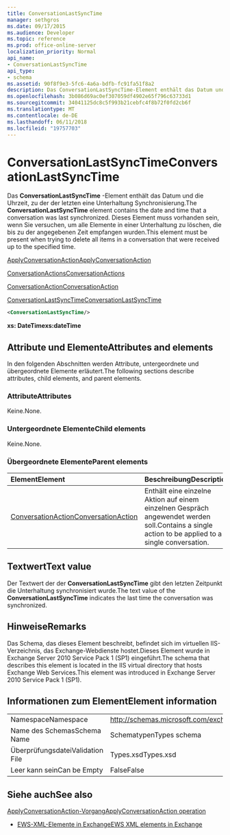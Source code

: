 ```yaml
---
title: ConversationLastSyncTime
manager: sethgros
ms.date: 09/17/2015
ms.audience: Developer
ms.topic: reference
ms.prod: office-online-server
localization_priority: Normal
api_name:
- ConversationLastSyncTime
api_type:
- schema
ms.assetid: 90f8f9e3-5fc6-4a6a-bdfb-fc91fa51f8a2
description: Das ConversationLastSyncTime-Element enthält das Datum und die Uhrzeit, zu der der letzten eine Unterhaltung Synchronisierung. Dieses Element muss vorhanden sein, wenn Sie versuchen, um alle Elemente in einer Unterhaltung zu löschen, die bis zu der angegebenen Zeit empfangen wurden.
ms.openlocfilehash: 3b086d69ac0ef307059df4902e65f796c63733d1
ms.sourcegitcommit: 34041125dc8c5f993b21cebfc4f8b72f0fd2cb6f
ms.translationtype: MT
ms.contentlocale: de-DE
ms.lasthandoff: 06/11/2018
ms.locfileid: "19757703"
---
```

# <a name="conversationlastsynctime"></a><span data-ttu-id="c8481-104">ConversationLastSyncTime</span><span class="sxs-lookup"><span data-stu-id="c8481-104">ConversationLastSyncTime</span></span>

<span data-ttu-id="c8481-105">Das **ConversationLastSyncTime** -Element enthält das Datum und die Uhrzeit, zu der der letzten eine Unterhaltung Synchronisierung.</span><span class="sxs-lookup"><span data-stu-id="c8481-105">The **ConversationLastSyncTime** element contains the date and time that a conversation was last synchronized.</span></span> <span data-ttu-id="c8481-106">Dieses Element muss vorhanden sein, wenn Sie versuchen, um alle Elemente in einer Unterhaltung zu löschen, die bis zu der angegebenen Zeit empfangen wurden.</span><span class="sxs-lookup"><span data-stu-id="c8481-106">This element must be present when trying to delete all items in a conversation that were received up to the specified time.</span></span> 
  
[<span data-ttu-id="c8481-107">ApplyConversationAction</span><span class="sxs-lookup"><span data-stu-id="c8481-107">ApplyConversationAction</span></span>](applyconversationaction.md)
  
[<span data-ttu-id="c8481-108">ConversationActions</span><span class="sxs-lookup"><span data-stu-id="c8481-108">ConversationActions</span></span>](conversationactions.md)
  
[<span data-ttu-id="c8481-109">ConversationAction</span><span class="sxs-lookup"><span data-stu-id="c8481-109">ConversationAction</span></span>](conversationaction.md)
  
[<span data-ttu-id="c8481-110">ConversationLastSyncTime</span><span class="sxs-lookup"><span data-stu-id="c8481-110">ConversationLastSyncTime</span></span>](conversationlastsynctime.md)
  
```XML
<ConversationLastSyncTime/>
```

 <span data-ttu-id="c8481-111">**xs: DateTime**</span><span class="sxs-lookup"><span data-stu-id="c8481-111">**xs:dateTime**</span></span>
## <a name="attributes-and-elements"></a><span data-ttu-id="c8481-112">Attribute und Elemente</span><span class="sxs-lookup"><span data-stu-id="c8481-112">Attributes and elements</span></span>

<span data-ttu-id="c8481-113">In den folgenden Abschnitten werden Attribute, untergeordnete und übergeordnete Elemente erläutert.</span><span class="sxs-lookup"><span data-stu-id="c8481-113">The following sections describe attributes, child elements, and parent elements.</span></span>
  
### <a name="attributes"></a><span data-ttu-id="c8481-114">Attribute</span><span class="sxs-lookup"><span data-stu-id="c8481-114">Attributes</span></span>

<span data-ttu-id="c8481-115">Keine.</span><span class="sxs-lookup"><span data-stu-id="c8481-115">None.</span></span>
  
### <a name="child-elements"></a><span data-ttu-id="c8481-116">Untergeordnete Elemente</span><span class="sxs-lookup"><span data-stu-id="c8481-116">Child elements</span></span>

<span data-ttu-id="c8481-117">Keine.</span><span class="sxs-lookup"><span data-stu-id="c8481-117">None.</span></span>
  
### <a name="parent-elements"></a><span data-ttu-id="c8481-118">Übergeordnete Elemente</span><span class="sxs-lookup"><span data-stu-id="c8481-118">Parent elements</span></span>

|<span data-ttu-id="c8481-119">**Element**</span><span class="sxs-lookup"><span data-stu-id="c8481-119">**Element**</span></span>|<span data-ttu-id="c8481-120">**Beschreibung**</span><span class="sxs-lookup"><span data-stu-id="c8481-120">**Description**</span></span>|
|:-----|:-----|
|[<span data-ttu-id="c8481-121">ConversationAction</span><span class="sxs-lookup"><span data-stu-id="c8481-121">ConversationAction</span></span>](conversationaction.md) <br/> |<span data-ttu-id="c8481-122">Enthält eine einzelne Aktion auf einem einzelnen Gespräch angewendet werden soll.</span><span class="sxs-lookup"><span data-stu-id="c8481-122">Contains a single action to be applied to a single conversation.</span></span>  <br/> |
   
## <a name="text-value"></a><span data-ttu-id="c8481-123">Textwert</span><span class="sxs-lookup"><span data-stu-id="c8481-123">Text value</span></span>

<span data-ttu-id="c8481-124">Der Textwert der der **ConversationLastSyncTime** gibt den letzten Zeitpunkt die Unterhaltung synchronisiert wurde.</span><span class="sxs-lookup"><span data-stu-id="c8481-124">The text value of the **ConversationLastSyncTime** indicates the last time the conversation was synchronized.</span></span> 
  
## <a name="remarks"></a><span data-ttu-id="c8481-125">Hinweise</span><span class="sxs-lookup"><span data-stu-id="c8481-125">Remarks</span></span>

<span data-ttu-id="c8481-126">Das Schema, das dieses Element beschreibt, befindet sich im virtuellen IIS-Verzeichnis, das Exchange-Webdienste hostet.Dieses Element wurde in Exchange Server 2010 Service Pack 1 (SP1) eingeführt.</span><span class="sxs-lookup"><span data-stu-id="c8481-126">The schema that describes this element is located in the IIS virtual directory that hosts Exchange Web Services.This element was introduced in Exchange Server 2010 Service Pack 1 (SP1).</span></span>
  
## <a name="element-information"></a><span data-ttu-id="c8481-127">Informationen zum Element</span><span class="sxs-lookup"><span data-stu-id="c8481-127">Element information</span></span>

|||
|:-----|:-----|
|<span data-ttu-id="c8481-128">Namespace</span><span class="sxs-lookup"><span data-stu-id="c8481-128">Namespace</span></span>  <br/> |http://schemas.microsoft.com/exchange/services/2006/types  <br/> |
|<span data-ttu-id="c8481-129">Name des Schemas</span><span class="sxs-lookup"><span data-stu-id="c8481-129">Schema Name</span></span>  <br/> |<span data-ttu-id="c8481-130">Schematypen</span><span class="sxs-lookup"><span data-stu-id="c8481-130">Types schema</span></span>  <br/> |
|<span data-ttu-id="c8481-131">Überprüfungsdatei</span><span class="sxs-lookup"><span data-stu-id="c8481-131">Validation File</span></span>  <br/> |<span data-ttu-id="c8481-132">Types.xsd</span><span class="sxs-lookup"><span data-stu-id="c8481-132">Types.xsd</span></span>  <br/> |
|<span data-ttu-id="c8481-133">Leer kann sein</span><span class="sxs-lookup"><span data-stu-id="c8481-133">Can be Empty</span></span>  <br/> |<span data-ttu-id="c8481-134">False</span><span class="sxs-lookup"><span data-stu-id="c8481-134">False</span></span>  <br/> |
   
## <a name="see-also"></a><span data-ttu-id="c8481-135">Siehe auch</span><span class="sxs-lookup"><span data-stu-id="c8481-135">See also</span></span>



[<span data-ttu-id="c8481-136">ApplyConversationAction-Vorgang</span><span class="sxs-lookup"><span data-stu-id="c8481-136">ApplyConversationAction operation</span></span>](applyconversationaction-operation.md)


- [<span data-ttu-id="c8481-137">EWS-XML-Elemente in Exchange</span><span class="sxs-lookup"><span data-stu-id="c8481-137">EWS XML elements in Exchange</span></span>](ews-xml-elements-in-exchange.md)

